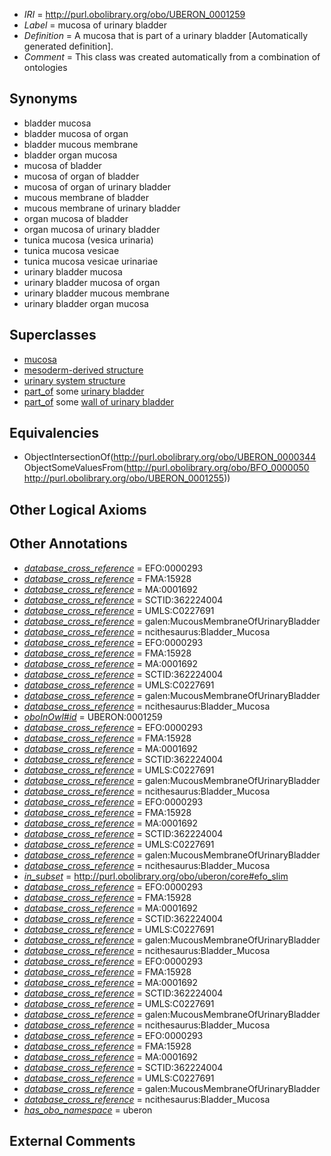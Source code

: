  * *IRI* = http://purl.obolibrary.org/obo/UBERON_0001259
 * *Label* = mucosa of urinary bladder
 * *Definition* = A mucosa that is part of a urinary bladder [Automatically generated definition].
 * *Comment* = This class was created automatically from a combination of ontologies

## Synonyms

 * bladder mucosa
 * bladder mucosa of organ
 * bladder mucous membrane
 * bladder organ mucosa
 * mucosa of bladder
 * mucosa of organ of bladder
 * mucosa of organ of urinary bladder
 * mucous membrane of bladder
 * mucous membrane of urinary bladder
 * organ mucosa of bladder
 * organ mucosa of urinary bladder
 * tunica mucosa (vesica urinaria)
 * tunica mucosa vesicae
 * tunica mucosa vesicae urinariae
 * urinary bladder mucosa
 * urinary bladder mucosa of organ
 * urinary bladder mucous membrane
 * urinary bladder organ mucosa

## Superclasses

 * [mucosa](../../UBERON/44/UBERON_0000344.md)
 * [mesoderm-derived structure](../../UBERON/20/UBERON_0004120.md)
 * [urinary system structure](../../UBERON/54/UBERON_0006554.md)
 * [part_of](../../BFO/50/BFO_0000050.md) some [urinary bladder](../../UBERON/55/UBERON_0001255.md)
 * [part_of](../../BFO/50/BFO_0000050.md) some [wall of urinary bladder](../../UBERON/56/UBERON_0001256.md)

## Equivalencies

 * ObjectIntersectionOf(<http://purl.obolibrary.org/obo/UBERON_0000344> ObjectSomeValuesFrom(<http://purl.obolibrary.org/obo/BFO_0000050> <http://purl.obolibrary.org/obo/UBERON_0001255>))

## Other Logical Axioms


## Other Annotations

 * *[database_cross_reference](../../ef/oboInOwl#hasDbXref.md)* = EFO:0000293
 * *[database_cross_reference](../../ef/oboInOwl#hasDbXref.md)* = FMA:15928
 * *[database_cross_reference](../../ef/oboInOwl#hasDbXref.md)* = MA:0001692
 * *[database_cross_reference](../../ef/oboInOwl#hasDbXref.md)* = SCTID:362224004
 * *[database_cross_reference](../../ef/oboInOwl#hasDbXref.md)* = UMLS:C0227691
 * *[database_cross_reference](../../ef/oboInOwl#hasDbXref.md)* = galen:MucousMembraneOfUrinaryBladder
 * *[database_cross_reference](../../ef/oboInOwl#hasDbXref.md)* = ncithesaurus:Bladder_Mucosa
 * *[database_cross_reference](../../ef/oboInOwl#hasDbXref.md)* = EFO:0000293
 * *[database_cross_reference](../../ef/oboInOwl#hasDbXref.md)* = FMA:15928
 * *[database_cross_reference](../../ef/oboInOwl#hasDbXref.md)* = MA:0001692
 * *[database_cross_reference](../../ef/oboInOwl#hasDbXref.md)* = SCTID:362224004
 * *[database_cross_reference](../../ef/oboInOwl#hasDbXref.md)* = UMLS:C0227691
 * *[database_cross_reference](../../ef/oboInOwl#hasDbXref.md)* = galen:MucousMembraneOfUrinaryBladder
 * *[database_cross_reference](../../ef/oboInOwl#hasDbXref.md)* = ncithesaurus:Bladder_Mucosa
 * *[oboInOwl#id](../../id/oboInOwl#id.md)* = UBERON:0001259
 * *[database_cross_reference](../../ef/oboInOwl#hasDbXref.md)* = EFO:0000293
 * *[database_cross_reference](../../ef/oboInOwl#hasDbXref.md)* = FMA:15928
 * *[database_cross_reference](../../ef/oboInOwl#hasDbXref.md)* = MA:0001692
 * *[database_cross_reference](../../ef/oboInOwl#hasDbXref.md)* = SCTID:362224004
 * *[database_cross_reference](../../ef/oboInOwl#hasDbXref.md)* = UMLS:C0227691
 * *[database_cross_reference](../../ef/oboInOwl#hasDbXref.md)* = galen:MucousMembraneOfUrinaryBladder
 * *[database_cross_reference](../../ef/oboInOwl#hasDbXref.md)* = ncithesaurus:Bladder_Mucosa
 * *[database_cross_reference](../../ef/oboInOwl#hasDbXref.md)* = EFO:0000293
 * *[database_cross_reference](../../ef/oboInOwl#hasDbXref.md)* = FMA:15928
 * *[database_cross_reference](../../ef/oboInOwl#hasDbXref.md)* = MA:0001692
 * *[database_cross_reference](../../ef/oboInOwl#hasDbXref.md)* = SCTID:362224004
 * *[database_cross_reference](../../ef/oboInOwl#hasDbXref.md)* = UMLS:C0227691
 * *[database_cross_reference](../../ef/oboInOwl#hasDbXref.md)* = galen:MucousMembraneOfUrinaryBladder
 * *[database_cross_reference](../../ef/oboInOwl#hasDbXref.md)* = ncithesaurus:Bladder_Mucosa
 * *[in_subset](../../et/oboInOwl#inSubset.md)* = http://purl.obolibrary.org/obo/uberon/core#efo_slim
 * *[database_cross_reference](../../ef/oboInOwl#hasDbXref.md)* = EFO:0000293
 * *[database_cross_reference](../../ef/oboInOwl#hasDbXref.md)* = FMA:15928
 * *[database_cross_reference](../../ef/oboInOwl#hasDbXref.md)* = MA:0001692
 * *[database_cross_reference](../../ef/oboInOwl#hasDbXref.md)* = SCTID:362224004
 * *[database_cross_reference](../../ef/oboInOwl#hasDbXref.md)* = UMLS:C0227691
 * *[database_cross_reference](../../ef/oboInOwl#hasDbXref.md)* = galen:MucousMembraneOfUrinaryBladder
 * *[database_cross_reference](../../ef/oboInOwl#hasDbXref.md)* = ncithesaurus:Bladder_Mucosa
 * *[database_cross_reference](../../ef/oboInOwl#hasDbXref.md)* = EFO:0000293
 * *[database_cross_reference](../../ef/oboInOwl#hasDbXref.md)* = FMA:15928
 * *[database_cross_reference](../../ef/oboInOwl#hasDbXref.md)* = MA:0001692
 * *[database_cross_reference](../../ef/oboInOwl#hasDbXref.md)* = SCTID:362224004
 * *[database_cross_reference](../../ef/oboInOwl#hasDbXref.md)* = UMLS:C0227691
 * *[database_cross_reference](../../ef/oboInOwl#hasDbXref.md)* = galen:MucousMembraneOfUrinaryBladder
 * *[database_cross_reference](../../ef/oboInOwl#hasDbXref.md)* = ncithesaurus:Bladder_Mucosa
 * *[database_cross_reference](../../ef/oboInOwl#hasDbXref.md)* = EFO:0000293
 * *[database_cross_reference](../../ef/oboInOwl#hasDbXref.md)* = FMA:15928
 * *[database_cross_reference](../../ef/oboInOwl#hasDbXref.md)* = MA:0001692
 * *[database_cross_reference](../../ef/oboInOwl#hasDbXref.md)* = SCTID:362224004
 * *[database_cross_reference](../../ef/oboInOwl#hasDbXref.md)* = UMLS:C0227691
 * *[database_cross_reference](../../ef/oboInOwl#hasDbXref.md)* = galen:MucousMembraneOfUrinaryBladder
 * *[database_cross_reference](../../ef/oboInOwl#hasDbXref.md)* = ncithesaurus:Bladder_Mucosa
 * *[has_obo_namespace](../../ce/oboInOwl#hasOBONamespace.md)* = uberon

## External Comments

